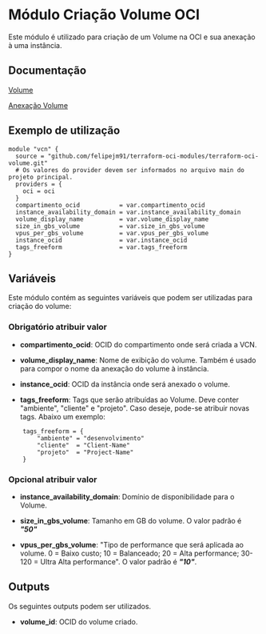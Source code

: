 # Módulo Criação Volume OCI

Este módulo é utilizado para criação de um Volume na OCI e sua anexação à uma instância.


## Documentação

[Volume](https://registry.terraform.io/providers/oracle/oci/latest/docs/resources/core_volume)

[Anexação Volume](https://registry.terraform.io/providers/oracle/oci/latest/docs/resources/core_volume_attachment)

## Exemplo de utilização
```
module "vcn" {
  source = "github.com/felipejm91/terraform-oci-modules/terraform-oci-volume.git"
  # Os valores do provider devem ser informados no arquivo main do projeto principal.
  providers = {
    oci = oci
  }
  compartimento_ocid           = var.compartimento_ocid
  instance_availability_domain = var.instance_availability_domain
  volume_display_name          = var.volume_display_name
  size_in_gbs_volume           = var.size_in_gbs_volume
  vpus_per_gbs_volume          = var.vpus_per_gbs_volume
  instance_ocid                = var.instance_ocid
  tags_freeform                = var.tags_freeform
}
```



## Variáveis

Este módulo contém as seguintes variáveis que podem ser utilizadas para criação do volume:


### Obrigatório atribuir valor



- **compartimento_ocid**: OCID do compartimento onde será criada a VCN.


- **volume_display_name**: Nome de exibição do volume. Também é usado para compor o nome da anexação do volume à instância.


- **instance_ocid**: OCID da instância onde será anexado o volume.


- **tags_freeform**: Tags que serão atribuídas ao Volume. Deve conter "ambiente", "cliente" e "projeto". Caso deseje, pode-se atribuir novas tags. Abaixo um exemplo:
```
    tags_freeform = {
        "ambiente" = "desenvolvimento"
        "cliente"  = "Client-Name"
        "projeto"  = "Project-Name"
    }
```
 

### Opcional atribuir valor



- **instance_availability_domain**: Domínio de disponibilidade para o Volume.


- **size_in_gbs_volume**: Tamanho em GB do volume. O valor padrão é ***"50"***


- **vpus_per_gbs_volume**: "Tipo de performance que será aplicada ao volume. 0 = Baixo custo; 10 = Balanceado; 20 = Alta performance; 30-120 = Ultra Alta performance". O valor padrão é ***"10"***.



## Outputs

Os seguintes outputs podem ser utilizados.

- **volume_id**: OCID do volume criado.
